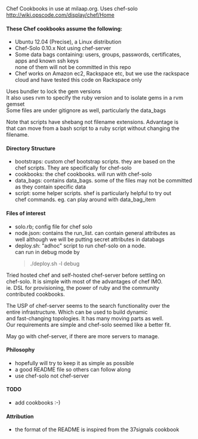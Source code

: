Chef Cookbooks in use at milaap.org. Uses chef-solo  
http://wiki.opscode.com/display/chef/Home

#### These Chef cookbooks assume the following:

* Ubuntu 12.04 (Precise), a Linux distribution
* Chef-Solo 0.10.x Not using chef-server
* Some data bags containing: users, groups, passwords, certificates,  
  apps and known ssh keys  
  none of them will not be committed in this repo  
* Chef works on Amazon ec2, Rackspace etc, but we use the rackspace  
  cloud and have tested this code on Rackspace only

Uses bundler to lock the gem versions  
It also uses rvm to specify the ruby version and to isolate gems in a
rvm gemset  
Some files are under gitignore as well, particularly the data_bags

Note that scripts have shebang not filename extensions. Advantage is  
that can move from a bash script to a ruby script without changing the  
filename.

#### Directory Structure

* bootstraps: custom chef bootstrap scripts. they are based on the  
  chef scripts. They are specifically for chef-solo
* cookbooks: the chef cookbooks. will run with chef-solo  
* data_bags: contains data_bags. some of the files may not be committed  
  as they contain specific data
* script: some helper scripts. shef is particularly helpful to try out  
  chef commands. eg. can play around with data_bag_item

#### Files of interest 

* solo.rb; config file for chef solo
* node.json: contains the run_list. can contain general attributes as  
  well although we will be putting secret attributes in databags
* deploy.sh: "adhoc" script to run chef-solo on a node.  
  can run in debug mode by  
    > ./deploy.sh -l debug  

Tried hosted chef and self-hosted chef-server before settling on  
chef-solo. It is simple with most of the advantages of chef IMO.  
ie. DSL for provisioning, the power of ruby and the community  
contributed cookbooks.

The USP of chef-server seems to the search functionality over the  
entire infrastructure. Which can be used to build dynamic  
and fast-changing topologies. It has many moving parts as well.  
Our requirements are simple and chef-solo seemed like a better fit.   

May go with chef-server, if there are more servers to manage.

#### Philosophy

* hopefully will try to keep it as simple as possible
* a good README file so others can follow along
* use chef-solo not chef-server

#### TODO

* add cookbooks :-)

#### Attribution

* the format of the README is inspired from the 37signals cookbook
